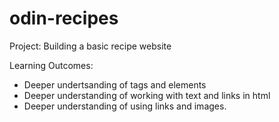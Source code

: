 # odin-recipes

Project: Building a basic recipe website 

Learning Outcomes: 
- Deeper undertsanding of tags and elements
- Deeper understanding of working with text and links in html 
- Deeper understanding of using links and images.
